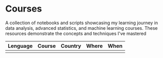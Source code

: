 # Courses

A collection of notebooks and scripts showcasing my learning journey in data analysis, advanced statistics, and machine learning courses. 
These resources demonstrate the concepts and techniques I've mastered

| Lenguage | Course | Country | Where | When |
| -- | -- | -- | -- | -- |
|    |    |    |    |    |
